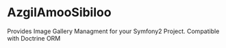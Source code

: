 AzgilAmooSibiloo
================

Provides Image Gallery Managment for your Symfony2 Project. Compatible with Doctrine ORM
